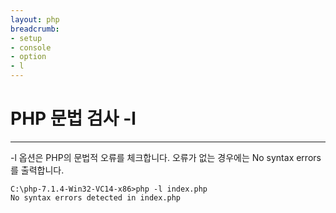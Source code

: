 ```yaml
---
layout: php
breadcrumb:
- setup
- console
- option
- l
---
```


# PHP 문법 검사 -l  
---
-l 옵션은 PHP의 문법적 오류를 체크합니다. 오류가 없는 경우에는 No syntax errors를 출력합니다.  

```
C:\php-7.1.4-Win32-VC14-x86>php -l index.php
No syntax errors detected in index.php